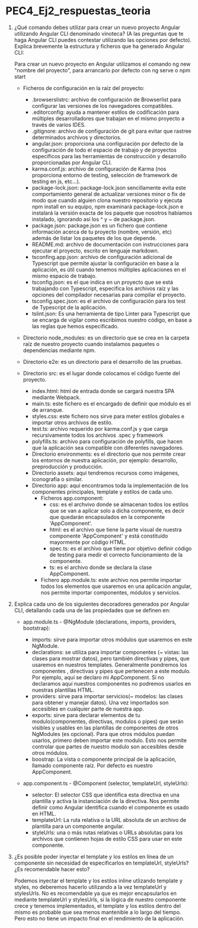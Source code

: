 # PEC4_Ej2_respuestas_teoria

1. ¿Qué comando debes utilizar para crear un nuevo proyecto Angular utilizando Angular CLI denominado vinoteca? (A las preguntas que te haga Angular CLI puedes contestar utilizando las opciones por defecto). Explica brevemente la estructura y ficheros que ha generado Angular CLI:

    Para crear un nuevo proyecto en Angular utilizamos el comando ng new "nombre del proyecto", para arrancarlo por defecto con ng serve o npm start

   - Ficheros de configuración en la raíz del proyecto:

     - .browserslistrc: archivo de configuración de Browserlist para configurar las versiones de los navegadores compatibles.
     - .editorconfig: ayuda a mantener estilos de codificación para múltiples desarrolladores que trabajan en el mismo proyecto a través de varios IDES.
     - .gitignore: archivo de configuración de git para evitar que rastree determinados archivos y directorios.
     - angular.json: proporciona una configuración por defecto de la configuración de todo el espacio de trabajo y de proyectos específicos para las herramientas de construcción y desarrollo proporcionadas por Angular CLI.
     - karma.conf.js: archivo de configuración de Karma (nos proporciona entorno de testing, selección de framework de testing en js, etc...).
     - package-lock.json: package-lock.json sencillamente evita este comportamiento general de actualizar versiones minor o fix de modo que cuando alguien clona nuestro repositorio y ejecuta npm install en su equipo, npm examinará package-lock.json e instalará la versión exacta de los paquete que nosotros habíamos instalado, ignorando así los ^ y ~ de package.json.
     - package.json: package.json es un fichero que contiene información acerca de tu proyecto (nombre, versión, etc) además de listar los paquetes de los que depende.
     - README.md: archivo de documentación con instrucciones para ejecutar el proyecto, escrito en lenguaje markdown.
     - tsconfing.app.json: archivo de configuración adicional de Typescript que permite ajustar la configuración en base a la aplicación, es útil cuando tenemos múltiples aplicaciones en el mismo espacio de trabajo.
     - tsconfig.json: es el que indica en un proyecto que se está trabajando con Typescript, especifica los archivos raíz y las opciones del compilador necesarias para compilar el proyecto.
     - tsconfig.spec.json: es el archivo de configuración para los test de Typescript de la aplicación.
     - tslint.json: Es una herramienta de tipo Linter para Typescript que se encarga de vigilar como escribimos nuestro código, en base a las reglas que hemos especificado.

   - Directorio node_modules: es un directorio que se crea en la carpeta raíz de nuestro proyecto cuando instalamos paquetes o dependencias mediante npm.

   - Directorio e2e: es un directorio para el desarrollo de las pruebas.

   - Directorio src: es el lugar donde colocamos el código fuente del proyecto.

     - index.html: html de entrada donde se cargará nuestra SPA mediante Webpack.
     - main.ts: este fichero es el encargado de definir que módulo es el de arranque.
     - styles.css: este fichero nos sirve para meter estilos globales e importar otros archivos de estilo.
     - test.ts: archivo requerido por karma.conf.js y que carga recursivamente todos los archivos .spec y framework
     - polyfills.ts: archivo para configuración de polyfills, que hacen que la aplicación sea compatible con diferentes navegadores.
     - Directorio environments: es el directorio que nos permite crear los entornos de nuestra aplicación, por ejemplo: desarrollo, preproducción y producción.
     - Directorio assets: aqui tendremos recursos como imágenes, iconografía o similar.
     - Directorio app: aquí encontramos toda la implementación de los componentes principales, template y estilos de cada uno.
       - Ficheros app.component:
         - css: es el archvivo donde se almacenan todos los estilos que se van a aplicar solo a dicha componente, es decir que quedarán encapsulados en la componente 'AppComponent'.
         - html: es el archivo que tiene la parte visual de nuestra componente 'AppComponent' y está constituido mayormente por código HTML.
         - spec.ts: es el archivo que tiene por objetivo definir código de testing para medir el correcto funcionamiento de la componente.
         - ts: es el archivo donde se declara la clase AppComponent.
       - Fichero app.module.ts: este archivo nos permite importar todos los elementos que usaremos en una aplicación angular, nos permite importar componentes, módulos y servicios.

2. Explica cada uno de los siguientes decoradores generados por Angular CLI, detallando cada una de las propiedades que se definen en:

   - app.module.ts - @NgModule (declarations, imports, providers, bootstrap):

     - imports: sirve para importar otros módulos que usaremos en este NgModule.
     - declarations: se utiliza para importar componentes (~ vistas: las clases para mostrar datos), pero también directivas y pipes, que usaremos en nuestros templates. Generalmente pondremos los componentes , directivas y pipes que pertenecen a este modulo. Por ejemplo, aquí se declaro mi AppComponent. Si no declaramos aquí nuestros componentes no podremos usarlos en nuestras plantillas HTML.
     - providers: sirve para importar servicios(~ modelos: las clases para obtener y manejar datos). Una vez importados son accesibles en cualquier parte de nuestra app.
     - exports: sirve para declarar elementos de tu modulo(componentes, directivas, modulos o pipes) que serán visibles y usables en las plantillas de componentes de otros NgModules (es opcional). Para que otros módulos puedan usarlos, primero deben importar este modulo. Esto nos permite controlar que partes de nuestro modulo son accesibles desde otros módulos.
     - boostrap: La vista o componente principal de la aplicación, llamado componente raíz. Por defecto es nuestro AppComponent.

   - app.component.ts - @Component (selector, templateUrl, styleUrls):

     - selector: El selector CSS que identifica esta directiva en una plantilla y activa la instanciación de la directiva. Nos permite definir como Angular identifica cuando el componente es usado en HTML.
     - templateUrl: La ruta relativa o la URL absoluta de un archivo de plantilla para un componente angular.
     - styleUrls: una o más rutas relativas o URLs absolutas para los archivos que contienen hojas de estilo CSS para usar en este componente.

3. ¿Es posible poder inyectar el template y los estilos en línea de un componente sin necesidad de especificarlos en templateUrl, styleUrls? ¿Es recomendable hacer esto?

    Podemos inyectar el template y los estilos inline utlizando template y styles, no deberemos hacerlo utilizando a la vez templateUrl y stylesUrls. No es recomendable ya que es mejor encapsularlos en mediante templateUrl y stylesUrls, si la lógica de nuestro componente crece y tenemos implementados, el template y los estilos dentro del mismo es probable que sea menos mantenible a lo largo del tiempo. Pero esto no tiene un impacto final en el rendimiento de la aplicación.
